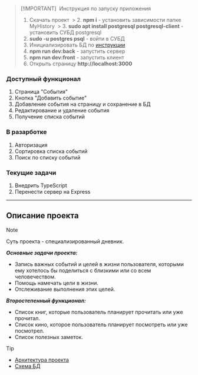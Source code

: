 > [!IMPORTANT] 
> Инструкция по запуску приложения 
> 1. Скачать проект
 > 2. **npm i** - установить зависимости папке MyHistory
 > 3. **sudo apt install postgresql postgresql-client** - установить СУБД postgresql 
> 4. **sudo -u postgres psql** - войти в СУБД 
> 5. Инициализировать БД по [инструкции](https://app.diagrams.net/#HEugeneKovalskyi%2FMyHistory%2Fmain%2Fserver%2Fdb%2Fdb.drawio#%7B%22pageId%22%3A%229f46799a-70d6-7492-0946-bef42562c5a5%22%7D)
> 6. **npm run dev:back** - запустить сервер 
> 7. **npm run dev:front** - запустить клиент 
> 8. Открыть страницу **http://localhost:3000**

### Доступный функционал

1. Страница "События"
2. Кнопка "Добавить событие"
3. Добавление события на страницу и сохранение в БД
4. Редактирование и удаление события
5. Получение списка событий

### В разарботке

1. Авторизация
2. Сортировка списка событий
3. Поиск по списку событий

### Текущие задачи

1. Внедрить TypeScript
2. Перенести сервер на Express

***

## Описание проекта

> [!NOTE]
> Суть проекта - специализированный дневник.

***Основные задачи проекта:***
  - Запись важных событий и целей в жизни пользователя, которыми ему хотелось бы поделиться с близкими или со всем человечеством.
  - Помощь намечать цели в жизни.
  - Отслеживание выполнения этих целей.

***Второстепенный функционал:***
  - Список книг, которые пользователь планирует прочитать или уже прочитал.
  - Список кино, которое пользователь планирует посмотреть или уже посмотрел.
  - Список полезных заметок.

> [!TIP]
> - [Архитектура проекта](https://miro.com/app/board/uXjVLZMfJK0=/?share_link_id=808692328607)
> - [Схема БД](https://app.diagrams.net/#HEugeneKovalskyi%2FMyHistory%2Fmain%2Fserver%2Fdb%2Fdb.drawio#%7B%22pageId%22%3A%229f46799a-70d6-7492-0946-bef42562c5a5%22%7D)

